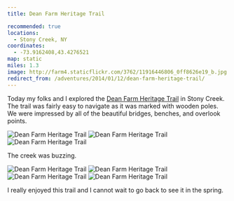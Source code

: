 ```yaml
---
title: Dean Farm Heritage Trail

recommended: true
locations:
  - Stony Creek, NY
coordinates:
  - -73.9162408,43.4276521
map: static
miles: 1.3
image: http://farm4.staticflickr.com/3762/11916446806_0ff8626e19_b.jpg
redirect_from: /adventures/2014/01/12/dean-farm-heritage-trail/
---
```


Today my folks and I explored the <a href="http://www.adirondackjournal.com/news/2013/jul/01/work-continues-dean-farm-trail-stony-creek/" data-proofer-ignore>Dean Farm Heritage Trail</a> in Stony Creek. The trail was fairly easy to navigate as it was marked with wooden poles. We were impressed by all of the beautiful bridges, benches, and overlook points.

<div class="photos">

<img src="http://farm8.staticflickr.com/7340/11915872493_e44175ca9f_b.jpg" alt="Dean Farm Heritage Trail">

<img src="http://farm6.staticflickr.com/5523/11915579385_057e8147c1_b.jpg" class="img-half" alt="Dean Farm Heritage Trail">
<img src="http://farm4.staticflickr.com/3813/11915822963_bcc2881188_b.jpg" class="img-half" alt="Dean Farm Heritage Trail">
</div>

The creek was buzzing.

<div class="photos">

<img src="http://farm8.staticflickr.com/7431/11916026184_e19611d76e_b.jpg" class="img-wide" alt="Dean Farm Heritage Trail">
<img src="http://farm8.staticflickr.com/7325/11916007504_d34680b17a_b.jpg" class="img-tall" alt="Dean Farm Heritage Trail">

<img src="http://farm4.staticflickr.com/3762/11916446806_0ff8626e19_b.jpg" alt="Dean Farm Heritage Trail">

<img src="http://farm3.staticflickr.com/2810/11915531245_fd814914e8_b.jpg" class="pop-out" alt="Dean Farm Heritage Trail">
</div>

I really enjoyed this trail and I cannot wait to go back to see it in the spring.
